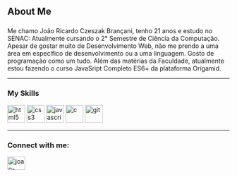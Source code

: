   ## About Me<h3>
  Me chamo João Ricardo Czeszak Brançani, tenho 21 anos e estudo no SENAC: Atualmente cursando o 2° Semestre de Ciência da Computação.
  Apesar de gostar muito de Desenvolvimento Web, não me prendo a uma área em específico de desenvolvimento ou a uma linguagem. Gosto de programação como um tudo. Além das matérias da Faculdade, atualmente estou fazendo o curso JavaSript Completo ES6+ da plataforma Origamid.
  
  ---  
    
  ### My Skills
  
  <img src="https://cdn.jsdelivr.net/gh/devicons/devicon/icons/html5/html5-original.svg" alt="html5" widht="40" height="40" style="max-width:100%;"></img>
  <img src="https://cdn.jsdelivr.net/gh/devicons/devicon/icons/css3/css3-original.svg" alt="css3" widht="40" height="40" style="max-width:100%;"></img>
  <img src="https://cdn.jsdelivr.net/gh/devicons/devicon/icons/javascript/javascript-original.svg" alt="javascript" widht="40" height="40" style="max-width:100%;"></img>
  <img src="https://cdn.jsdelivr.net/gh/devicons/devicon/icons/c/c-original.svg" alt="c" widht="40" height="40" style="max-width:100%;"></img>
  <img src="https://cdn.jsdelivr.net/gh/devicons/devicon/icons/git/git-original.svg" alt="git" widht="40" height="40" style="max-width:100%;"></img>
  
  ---

  ### Connect with me:
  
  <a href="https://www.linkedin.com/in/joão-ricardo-czeszak-brançani-8567661a3/" target="_blank">
  <img align="center" alt="joao-linkedin" height="30" width="40" src="https://cdn.jsdelivr.net/gh/devicons/devicon/icons/linkedin/linkedin-original.svg" style="max-width:100%;">
  
  <!--
**jrczkk/jrczkk** is a ✨ _special_ ✨ repository because its `README.md` (this file) appears on your GitHub profile.

Here are some ideas to get you started:

- 🔭 I’m currently working on ...
- 🌱 I’m currently learning ...
- 👯 I’m looking to collaborate on ...
- 🤔 I’m looking for help with ...
- 💬 Ask me about ...
- 📫 How to reach me: ...
- 😄 Pronouns: ...
- ⚡ Fun fact: ...
-->
